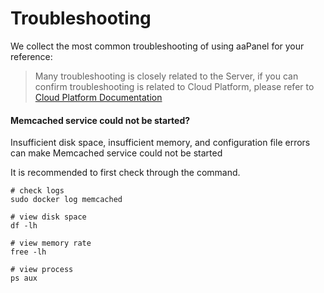 # Troubleshooting

We collect the most common troubleshooting of using aaPanel for your reference:

> Many troubleshooting is closely related to the Server, if you can confirm troubleshooting is related to Cloud Platform, please refer to [Cloud Platform Documentation](https://support.websoft9.com/docs/faq/tech-instance.html)

#### Memcached service could not be started?

Insufficient disk space, insufficient memory, and configuration file errors can make Memcached service could not be started  

It is recommended to first check through the command.

```shell
# check logs
sudo docker log memcached

# view disk space
df -lh

# view memory rate
free -lh 

# view process
ps aux
```